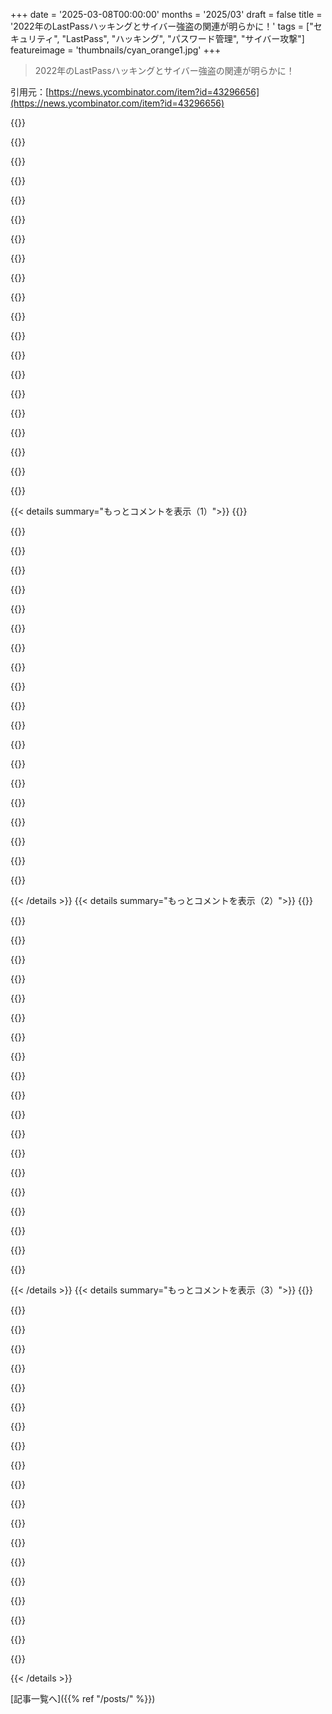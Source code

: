 +++
date = '2025-03-08T00:00:00'
months = '2025/03'
draft = false
title = '2022年のLastPassハッキングとサイバー強盗の関連が明らかに！'
tags = ["セキュリティ", "LastPass", "ハッキング", "パスワード管理", "サイバー攻撃"]
featureimage = 'thumbnails/cyan_orange1.jpg'
+++

> 2022年のLastPassハッキングとサイバー強盗の関連が明らかに！

引用元：[https://news.ycombinator.com/item?id=43296656](https://news.ycombinator.com/item?id=43296656)

{{<matomeQuote body="1Passwordは、全てのボールトを高いエントロピーの秘密鍵で暗号化する選択肢がマジで評価されてないよね。UXやサポートの負担はかかるけど、これがあればこんな breach はほぼ無意味になる。" userName="FiloSottile" createdAt="2025-03-08T01:52:37" color="#45d325">}}

{{<matomeQuote body="Bitwardenは完全にオープンソースで、サーバーコードの独立した実装(Vaultwarden)があることがもっと評価されるべきだよね。デスクの下のサーバーで動かせるのは便利。50年後、どの会社が残ってるか分からないけど、孫が私のパスワードを含むgpg暗号化されたgzippedファイルを開けるようにするつもり。" userName="aryonoco" createdAt="2025-03-08T02:08:17" color="#ff5733">}}

{{<matomeQuote body="50年後にデジタル考古学をやるなんて面白そうだよね。今はデジタルで多くのアウトプットが保存されてるけど、今までの経験から、仕事や楽しみで作るものはほぼ儚いと思ってる。" userName="ehnto" createdAt="2025-03-08T09:47:51" color="#785bff">}}

{{<matomeQuote body="今のファイルフォーマットのいくつかは長持ちすると思うな。PDFやzip、jpegなどは100年後も普通に開けると思うよ。" userName="fauigerzigerk" createdAt="2025-03-08T10:26:32" color="">}}

{{<matomeQuote body="ファイルはまだ残ってると思う？長い目で見れば、紙よりも人に焦点を当てたシステムになる気がする。" userName="317070" createdAt="2025-03-08T11:13:52" color="">}}

{{<matomeQuote body="＞ Bitwardenは完全にオープンソースで評価されるべきだよね。<br>それが彼らの一番の売りポイントだよ。<br> > 50年後に残るかは分からないけど、1Passwordはローカルクライアントがあるから、パスワードがあればローカルでボールトを開けられるよ。" userName="JumpCrisscross" createdAt="2025-03-08T04:01:52" color="#45d325">}}

{{<matomeQuote body="これをどうやってやるの？airgappedのLinuxマシンに「1password-cli」をインストールしたけど、’op vault list’を実行すると、アカウントを追加しろって言われる。’op account add’ではネットに接続しないとダメで、進めない。ローカルクライアントが機能しないのはどういうこと？" userName="TheDong" createdAt="2025-03-08T04:44:01" color="">}}

{{<matomeQuote body="一度認証すればいいよ。そうすればローカルにボールトを取得して、インターネットなしでアクセスできるから。" userName="mercurial" createdAt="2025-03-08T06:27:27" color="#ff5c5c">}}

{{<matomeQuote body="「ローカルにボールトを取得する」とはどういう意味？ファイルをエクスポートして、USBキーやCD-ROM、未来のisolinerチップに保存して、新しく作ったPCでインターネットに接続せずにスタンドアロンのビューワーで開くことは可能？" userName="rkagerer" createdAt="2025-03-08T07:57:41" color="">}}

{{<matomeQuote body="1Passwordは昔はそうやって動いてたんだ。今はどれだけ残ってるか分からないけど、元々はリモートコンポーネントがないアプリだった。ボールトは自分で管理するもので、ほとんどの人はDropboxに置いてどこでもアクセスできるようにしてた。ボールトには暗号化された秘密を読むためのhtmlファイルも入ってた。" userName="aidos" createdAt="2025-03-08T08:17:37" color="">}}

{{<matomeQuote body="自分の解決策を試してみて！ほんとにローカルファーストでオフラインでも大丈夫だし、セルフホスティングも可能だよ。オープンソースだし、APIのドキュメントも整ってるよ。" userName="tmpfs" createdAt="2025-03-08T11:20:19" color="#ff5733">}}

{{<matomeQuote body="50年後に誰かがこれをできる可能性はほぼゼロじゃない？パスワードやSSHキーはただの平文だし、特別なSDKやCLIが必要なのが良いアーキテクチャだとは思えないよ。" userName="aryonoco" createdAt="2025-03-08T11:52:21" color="">}}

{{<matomeQuote body="重要な暗号データの長期保存についてだけど、50年後に1Passwordが無くなった場合、孫たちがローカルの1Passwordを使ってデータを復号できる可能性はどう思う？gpgは残ってるだろうし、gzippedやCSVファイルは開けるだろうけど。" userName="aryonoco" createdAt="2025-03-08T12:01:12" color="">}}

{{<matomeQuote body="＞でも、孫たちがgpgで暗号化されたgzippedファイルを開けると思う。あなたは、孫が技術に詳しい前提？99%の人は「gpg」で止まると思うけど、今だけじゃなくて60年後にも。" userName="serf" createdAt="2025-03-08T02:10:37" color="">}}

{{<matomeQuote body="自分の家族の中で「Netflixのパスワードはこれ、gpgで復号すればいいよ」って言ったら、誰が「じゃあ`man gpg`読むよ」ってなると思う？" userName="OJFord" createdAt="2025-03-08T06:08:22" color="">}}

{{<matomeQuote body="多分、ゼロだね。非SWEの人たちにとってgpgって使いにくいんだから。" userName="tex0" createdAt="2025-03-08T06:49:43" color="">}}

{{<matomeQuote body="AIに聞けばどうにかなるって思わない？今のLLMでも手順を教えてくれるよ。" userName="darkwater" createdAt="2025-03-08T09:36:13" color="">}}

{{<matomeQuote body="もし大金がかかってたら、みんな結構リソースフルになるんじゃない？Netflixのパスワードじゃなくてさ、証券会社や銀行のアカウントの情報の話だから。" userName="stockboss" createdAt="2025-03-08T09:31:22" color="">}}

{{<matomeQuote body="彼らはAIに復号してもらうだろうし、gpgを使う必要はないよ。" userName="harikb" createdAt="2025-03-08T04:15:32" color="">}}

{{<matomeQuote body="AIにセキュリティアドバイスを求めるなって。家族や友達に”AIに聞いてみて”って言うのは、彼らが重要な情報を失ったり盗まれたりする危険があるから、ちゃんと理解させる必要があるよ。" userName="soraminazuki" createdAt="2025-03-08T09:39:51" color="#ff5c5c">}}

{{< details summary="もっとコメントを表示（1）">}}
{{<matomeQuote body="「Hey llm、どうやってこのファイルを開くの？」って考えるのはナンセンスだよ。そんな簡単なことをできなくなるとは思えない。" userName="wraptile" createdAt="2025-03-08T04:39:29" color="">}}

{{<matomeQuote body="マジで、簡単にtarコマンドを探せた日々が懐かしい。これからはllmに聞くことになるのかな。" userName="er4hn" createdAt="2025-03-08T05:27:42" color="">}}

{{<matomeQuote body="＞「99％の人は’gpg’で立ち止まると思う」<br>gpgを馬鹿にしないで。25年間使ってるけど、ちゃんと暗号化も復号化もできる。新しい工具も確かに安全だけど、使い勝手が良いとは限らない。長く使えるものの重要性を理解してほしい。" userName="jwr" createdAt="2025-03-08T04:03:40" color="#ff33a1">}}

{{<matomeQuote body="でも子供たちはgpgやpgpのことを理解できるかどうか怪しいな。テクニカルな知識が身につかないかも。" userName="tharkun__" createdAt="2025-03-08T04:11:57" color="">}}

{{<matomeQuote body="bitwardenのクライアントがオフラインで使えないのは残念だな。すぐに1Passwordから乗り換えたいのに。" userName="nicolas_t" createdAt="2025-03-08T02:12:33" color="#45d325">}}

{{<matomeQuote body="KeePassをsyncthingのフォルダに入れて、開いたら自動で同期する仕組み使ってる。デスクトップアプリが一時ファイルコピーで開ければ、もっと簡単にできるかも。" userName="XorNot" createdAt="2025-03-08T02:14:42" color="">}}

{{<matomeQuote body="bitwardenの独自性はオープンソースで自己ホスティングできることだけなのかな？他のサービスも見てるけど、1Passwordから乗り換える理由がまだ見つからない。" userName="notesinthefield" createdAt="2025-03-08T03:27:29" color="">}}

{{<matomeQuote body="それに、機能や仕上がりの面でもLastPassよりも優れてるよ。1Passwordは使ったことないけど、BitWardenをLastPassよりおすすめする。" userName="MyOutfitIsVague" createdAt="2025-03-08T04:01:15" color="#ff5733">}}

{{<matomeQuote body="それだけじゃなくて、安いし全プラットフォームで動作も良いよ。" userName="behringer" createdAt="2025-03-08T03:45:23" color="#38d3d3">}}

{{<matomeQuote body="OPじゃないけどUXって超大事だよね。オープンソースで自ホストできる選択肢がほしいけど、過去にBitwardenを評価した時は1Passwordに比べて大幅に劣ってて切り替える気になれなかった。もし体験がもっとシームレスになったら乗り換えるつもり。" userName="haswell" createdAt="2025-03-08T04:00:07" color="#ff33a1">}}

{{<matomeQuote body="これな。1Passwordは洗練されてて使いやすい。Bitwardenも機能面では1Pに劣らないけど、なんか動作がぎこちない。" userName="eknkc" createdAt="2025-03-08T05:57:42" color="#ff33a1">}}

{{<matomeQuote body="1Passwordのファミリー共有やCLIも使いやすい。たまにBitwardenを見るけど、UI的にはいつも1Pほど洗練されてない。1PがElectronに移行したことへの不満もあったけど、UXはやっぱり最強だよね。" userName="matwood" createdAt="2025-03-08T06:57:13" color="#ff5c5c">}}

{{<matomeQuote body="＞ファミリー共有<br>なんでこんな機能を作るのか分からん。AmazonやSteamもファミリーフィーチャーを強制するけど、ユーザーやその家族の実際の使い方に合ってなくて、何かと限定的に感じる。実際、SteamやAmazonの“ファミリー共有”に家族がいる人ってどれくらい？" userName="TeMPOraL" createdAt="2025-03-08T11:26:16" color="">}}

{{<matomeQuote body="私はAmazonやSteam使ったことないから、どういう風になるのか分からないけど、パスワード管理ではファミリー共有がすごく便利。Bitwardenには“組織”って機能があって、無限に作れるし、ユーザーを招待して参加させることができる。例えば、妻と一緒にスーパーのアカウントで買い物できたり、電力会社のウェブポータルに両方でログインできたりして、パスワードをお互いに送り合う手間が省けるんだ。" userName="aryonoco" createdAt="2025-03-08T12:34:45" color="#ff33a1">}}

{{<matomeQuote body="ファミリー共有自体は悪くないけど、「ファミリー」って言葉が気に入らない。あなたのケースには合ってるかもしれないけど、周りの人たちはそうじゃない。NetflixやSteam、Kindleの共有、いろんなWebサービスのパスワード共有を考えると、完全に「ファミリー」や「家庭」と一致しない人々もいるよ。" userName="TeMPOraL" createdAt="2025-03-08T21:03:42" color="">}}

{{<matomeQuote body="「ファミリー」ってのはこの文脈では人間的でユーザーフレンドリーな、企業っぽくない「グループ」ってことじゃない？" userName="quesera" createdAt="2025-03-08T15:03:22" color="">}}

{{<matomeQuote body="Proton Passは完全にオープンソースで、とても使いやすく、アメリカ外でホスティングされてるのが評価されるべきだと思う。こんな感じで自分の保管庫を失いたくないもん。" userName="MartijnHols" createdAt="2025-03-08T08:53:26" color="#ff33a1">}}

{{<matomeQuote body="Proton Passを自ホストするにはどうすればいいの？サーバーのソースコードを探してるけど、見つからない。完全オープンソースなら利用可能なはずじゃない？" userName="shaky-carrousel" createdAt="2025-03-08T09:20:48" color="">}}

{{<matomeQuote body="それって、復旧のシナリオで全部失うことになるんじゃない？コンピュータが火事や洪水でダメになったら、リカバリーキーも失うし、パスワードがあってもデータベースを復旧するのには不十分。自分はkeepassxcを使ってて、長めのパスワードと高いPBKDFの反復回数を設定してるから、デバイスが失われても問題ない。" userName="alwayslikethis" createdAt="2025-03-08T11:21:57" color="#ff5733">}}

{{<matomeQuote body="LastPassは侵害を軽視してたけど、データの暗号化が不十分で失敗してた。責任を取らずに逃げてるのは許せない。今後LastPassを使ってるなら、1PasswordやBitwarden、Keepassに移るべきだよ。大事なパスワードをすぐに変更してね。" userName="taikahessu" createdAt="2025-03-08T11:24:35" color="#ff5733">}}


{{< /details >}}
{{< details summary="もっとコメントを表示（2）">}}
{{<matomeQuote body="彼らは本当に訴えられてるから知っておいて。クラスアクションで、この件に関して15回も訴えられている。" userName="mlissner" createdAt="2025-03-08T15:46:42" color="#ff5c5c">}}

{{<matomeQuote body="数年前にBitWardenに移行したけど、ほとんどストレスなかったよ。LastPassからのエクスポートも簡単で、UIの小さな癖に慣れればすぐに使える。" userName="mock-possum" createdAt="2025-03-08T11:51:03" color="">}}

{{<matomeQuote body="1Passwordを数年間使ってて満足だけど、バージョン7以降からは無料のiCloudストレージよりも有料のクラウドサービスを強制されたのが残念。" userName="serkanh" createdAt="2025-03-08T12:30:21" color="">}}

{{<matomeQuote body="Strongboxを強くおすすめする。KeePass DBを使っていて、UIは1Passwordよりも優れたところもあるし、自分のデータを所有できる。唯一の欠点は、DB全体を検索する機能がないところ。" userName="jonpurdy" createdAt="2025-03-08T13:02:39" color="#ff5733">}}

{{<matomeQuote body="彼らはApplauseに買収されたこと注意してね。" userName="DavideNL" createdAt="2025-03-15T05:57:47" color="">}}

{{<matomeQuote body="＞“基本的にクラウド提供を強制されたってこと”そこが1Passwordをやめた理由。自分と家族のために膨大なライセンスを購入してたから、残念だった。" userName="pier25" createdAt="2025-03-08T15:02:17" color="">}}

{{<matomeQuote body="Bitwardenは1Passwordのデータをインポートする際に、すべてのデータタイプに対応してるの？" userName="savolai" createdAt="2025-03-08T15:36:04" color="">}}

{{<matomeQuote body="それはないよ。LastPassから移行した時に両方使ったけど、Bitwardenは4、5タイプのエントリしかサポートしてなくて、Rich entry typesはほぼNotesに変わった。" userName="packtreefly" createdAt="2025-03-08T16:30:36" color="">}}

{{<matomeQuote body="今のAppleのUKでのやり方だと、1Passwordに任せた方が安心。彼らの目的はパスワードを守ることだから、裏切ることはないだろうし、機能も増えてる。" userName="jorvi" createdAt="2025-03-08T13:01:09" color="">}}

{{<matomeQuote body="＞Appleの今のUKでの対応がどうなるか気になるな。政府の命令に逆らうべきだったのか？それとも完全に閉鎖すべきだったのか。今は裁判で戦ってるし。" userName="gruez" createdAt="2025-03-08T13:52:44" color="">}}

{{<matomeQuote body="Appleを批判するわけではなく、UKの要求があるから鍵を預けるのは信用できないってことだよね。" userName="johnmaguire" createdAt="2025-03-08T14:34:16" color="">}}

{{<matomeQuote body="まあイライラするけど、それによって収益が増えて新機能に投資できるから文句なし。バージョン6以降の提供される機能には満足してるし。月数百円払うのはお得な気がする。" userName="bognition" createdAt="2025-03-08T12:53:41" color="#ff5733">}}

{{<matomeQuote body="新機能を無理に使わせようとする感じが嫌でBitWardenに乗り換えた。もう元には戻れない。" userName="rmellow" createdAt="2025-03-08T12:58:19" color="">}}

{{<matomeQuote body="1Passwordは良い選択だと思う。" userName="aborsy" createdAt="2025-03-08T12:18:44" color="#45d325">}}

{{<matomeQuote body="LastPassのハックでパスワードが流出した理由が分からない。1Passwordはユーザーのパスワードと秘密鍵の2つがないと解除できないはず。LastPassはどう違うの？" userName="creddit" createdAt="2025-03-08T01:56:26" color="#38d3d3">}}

{{<matomeQuote body="LastPassは1Passwordの秘密鍵の概念を使ってなくて、ユーザーのパスワードから生成された鍵だけを使ってるから、ハッキング後に手遅れでハッシュ反復回数を増やした。" userName="dathery" createdAt="2025-03-08T02:01:13" color="#ff5c5c">}}

{{<matomeQuote body="なるほど、ありがとう！" userName="creddit" createdAt="2025-03-08T02:12:17" color="">}}

{{<matomeQuote body="他の人が言っているように、LastPassは暗号化されてないメタデータも保存していて、これが攻撃者のターゲットを絞るのに役立った。" userName="semicolon_storm" createdAt="2025-03-08T02:26:14" color="#ff5c5c">}}

{{<matomeQuote body="LastPassはパスワードを知ってたけど、1Passwordは知らなかったってこと？それなら1Passwordの方が安全？" userName="colechristensen" createdAt="2025-03-08T02:03:06" color="">}}

{{<matomeQuote body="LastPassはパスワードを推測できれば暗号化されたボールトを解読できる情報を持ってるってことだね。1Passwordはパスワードに加えて、個人の秘密の鍵も推測する必要があって、鍵生成がちゃんとしてればかなり無理ゲーなんだよ。だからユーザーがその秘密鍵を管理しないといけないんだ。" userName="dathery" createdAt="2025-03-08T02:10:28" color="#ff33a1">}}


{{< /details >}}
{{< details summary="もっとコメントを表示（3）">}}
{{<matomeQuote body="デバイス間でボールトを共有する場合、どうなるの？" userName="Everdred2dx" createdAt="2025-03-08T04:53:34" color="">}}

{{<matomeQuote body="初期設定時に各デバイスに秘密鍵を渡さなきゃいけないんだ。その後はパスワードだけで大丈夫。" userName="pigbearpig" createdAt="2025-03-08T05:06:57" color="">}}

{{<matomeQuote body="もし海外でデバイスが全部盗まれたり失くなったらどうするの？" userName="HeatrayEnjoyer" createdAt="2025-03-08T07:13:29" color="#ff5733">}}

{{<matomeQuote body="＞あなたは1Passの緊急キットから秘密鍵を取って誰かに連絡しないといけないんだよね。どこに保管したかにもよるけど。長い数字の列を暗記できるなら別だけど。" userName="9x39" createdAt="2025-03-08T07:56:37" color="">}}

{{<matomeQuote body="それはもっと大きな問題を抱えてるってことだね。" userName="soraminazuki" createdAt="2025-03-08T09:54:19" color="">}}

{{<matomeQuote body="それってどういう意味？今この瞬間にも旅行者がその状況に陥ってるかもよ。" userName="HeatrayEnjoyer" createdAt="2025-03-08T14:31:53" color="">}}

{{<matomeQuote body="これが1Passwordの緊急キットの理由だよ。秘密鍵を記録して安全に保管できるようにしてる。どうやって保管するかは個人の好みと“脅威レベル”次第だね。銀行の金庫に保管したり、複数のコピーを作って枕の下に置いたり、写真を撮ったり、メールに保存するなど色々ある。" userName="swat535" createdAt="2025-03-08T18:34:26" color="#ff5733">}}

{{<matomeQuote body="そうでもないよ。この状況で一番重大で緊急な問題はパスワードにアクセスできなくなること、それによって銀行や電子コミュニケーションが使えなくなるってことなんだ。" userName="TeMPOraL" createdAt="2025-03-08T12:00:45" color="#38d3d3">}}

{{<matomeQuote body="LastPassで2FAがある場合はどうなるの？" userName="panick21_" createdAt="2025-03-08T03:00:40" color="">}}

{{<matomeQuote body="2FAは、もしデータが漏れた場合、暗号化とは関係ないんだよね。" userName="TingPing" createdAt="2025-03-08T03:35:14" color="">}}

{{<matomeQuote body="俺の理解だと、鍵の強度が低すぎたのかな。2FAが鍵の強度を上げるなら、影響があるはずじゃない？" userName="panick21_" createdAt="2025-03-08T04:01:30" color="">}}

{{<matomeQuote body="2FAは鍵の強度を上げない。鍵はパスワードからだけ導き出されるし、2FAはパスワードを知ってる人のアクセスを制限するだけ。LastPassの漏洩はバックアップのものだったから、2FAには意味がないね。" userName="MyOutfitIsVague" createdAt="2025-03-08T04:16:45" color="#45d325">}}

{{<matomeQuote body="俺は2013年ごろの2回目の大きなセキュリティ侵害の後、LastPassから離れたんだ。Wikipediaには3件しか載ってないけど、少なくとも5回は見たことがある。それでも企業では使われ続けていて、毎回驚いてるんだよね。5回も騙されたって感じ？" userName="JadoJodo" createdAt="2025-03-08T03:24:06" color="">}}

{{<matomeQuote body="なんでこれが合法なの？今やビジネス慣行みたいになってるじゃん。政府は食中毒でレストランを閉店させるのに、ここでは何もしないの？お金は悪い国に流れてるのに。" userName="yard2010" createdAt="2025-03-08T08:39:52" color="#ff5c5c">}}

{{<matomeQuote body="仕事が下手なのは違法じゃないと思うけど（情報セキュリティのこと）、LastPassが繰り返し無能であることに対して公然と非難されないのは悲劇だね。" userName="JadoJodo" createdAt="2025-03-09T14:35:09" color="">}}

{{<matomeQuote body="LastPassは二つを結びつける証拠がないって言ってるけど、正直信じがたいのは、何百万ドルも持ってる人たちが年に一回もパスワードを変えないってことだよね。パスワードのローテーションはもうベストプラクティスじゃないけど、このケースではまだ賢明な気がする。" userName="CaffeineLD50" createdAt="2025-03-08T02:05:15" color="#785bff">}}

{{<matomeQuote body="派生ウォレットのシードフレーズは変更できないよ。新しいのを作って資産を移す必要がある。" userName="koolba" createdAt="2025-03-08T02:11:15" color="">}}

{{<matomeQuote body="うん、シードフレーズを保存してる会社がハッキングされたら、絶対に新しいのを作るべきだよ。" userName="allset_" createdAt="2025-03-08T03:54:01" color="#38d3d3">}}

{{<matomeQuote body="ここでの暗号についての議論がより深く技術的になってきて嬉しいな" userName="yieldcrv" createdAt="2025-03-08T03:15:58" color="#45d325">}}

{{<matomeQuote body="私、ローカルのKeepassXCを見つめながら落ち着いてそれを使い続けてる。" userName="chinathrow" createdAt="2025-03-08T01:36:41" color="">}}


{{< /details >}}


[記事一覧へ]({{% ref "/posts/" %}})
